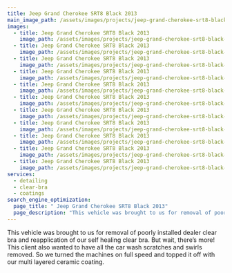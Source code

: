 ```yaml
---
title: Jeep Grand Cherokee SRT8 Black 2013
main_image_path: /assets/images/projects/jeep-grand-cherokee-srt8-black-2013/20150101_162517.jpg
images:
  - title: Jeep Grand Cherokee SRT8 Black 2013
    image_path: /assets/images/projects/jeep-grand-cherokee-srt8-black-2013/20150101_162529.jpg
  - title: Jeep Grand Cherokee SRT8 Black 2013
    image_path: /assets/images/projects/jeep-grand-cherokee-srt8-black-2013/20150101_162542.jpg
  - title: Jeep Grand Cherokee SRT8 Black 2013
    image_path: /assets/images/projects/jeep-grand-cherokee-srt8-black-2013/20150101_162555.jpg
  - title: Jeep Grand Cherokee SRT8 Black 2013
    image_path: /assets/images/projects/jeep-grand-cherokee-srt8-black-2013/20150101_162659.jpg
  - title: Jeep Grand Cherokee SRT8 Black 2013
    image_path: /assets/images/projects/jeep-grand-cherokee-srt8-black-2013/20150101_162716.jpg
  - title: Jeep Grand Cherokee SRT8 Black 2013
    image_path: /assets/images/projects/jeep-grand-cherokee-srt8-black-2013/20150101_162806.jpg
  - title: Jeep Grand Cherokee SRT8 Black 2013
    image_path: /assets/images/projects/jeep-grand-cherokee-srt8-black-2013/20150101_162926.jpg
  - title: Jeep Grand Cherokee SRT8 Black 2013
    image_path: /assets/images/projects/jeep-grand-cherokee-srt8-black-2013/20150101_162938.jpg
  - title: Jeep Grand Cherokee SRT8 Black 2013
    image_path: /assets/images/projects/jeep-grand-cherokee-srt8-black-2013/20150101_162947.jpg
  - title: Jeep Grand Cherokee SRT8 Black 2013
    image_path: /assets/images/projects/jeep-grand-cherokee-srt8-black-2013/20150101_163005.jpg
  - title: Jeep Grand Cherokee SRT8 Black 2013
    image_path: /assets/images/projects/jeep-grand-cherokee-srt8-black-2013/20150107_135800.jpg
services:
  - detailing
  - clear-bra
  - coatings
search_engine_optimization:
  page_title: " Jeep Grand Cherokee SRT8 Black 2013"
  page_description: "This vehicle was brought to us for removal of poorly installed dealer clear bra and reapplication of our self healing clear bra."
---
```

This vehicle was brought to us for removal of poorly installed dealer clear bra and reapplication of our self healing clear bra. But wait, there’s more! This client also wanted to have all the car wash scratches and swirls removed. So we turned the machines on full speed and topped it off with our multi layered ceramic coating.

